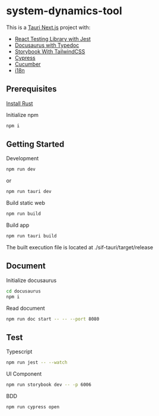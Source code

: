 # system-dynamics-tool

This is a [Tauri Next.js](https://tauri.app/v1/guides/getting-started/setup/next-js) project with:
* [React Testing Library with Jest](https://www.freecodecamp.org/news/how-to-setup-react-testing-library-with-nextjs/)
* [Docusaurus with Typedoc](https://github.com/tgreyuk/typedoc-plugin-markdown/tree/master/packages/docusaurus-plugin-typedoc)
* [Storybook With TailwindCSS](https://dev.to/lico/nextjs-using-tailwind-with-storybook-5aie)
* [Cypress](https://docs.cypress.io/guides/tooling/typescript-support)
* [Cucumber](https://github.com/badeball/cypress-cucumber-preprocessor)
* [i18n](https://github.com/martinkr/next-export-i18n)

## Prerequisites

[Install Rust](https://tauri.app/v1/guides/getting-started/prerequisites)

Initialize npm

```bash
npm i
```

## Getting Started

Development

```bash
npm run dev
```

or

```bash
npm run tauri dev
```

Build static web

```bash
npm run build
```

Build app

```bash
npm run tauri build
```

The built execution file is located at ./sif-tauri/target/release

## Document

Initialize docusaurus

```bash
cd docusaurus
npm i
```

Read document

```bash
npm run doc start -- -- --port 8080
```

## Test

Typescript

```bash
npm run jest -- --watch
```

UI Component

```bash
npm run storybook dev -- -p 6006
```

BDD

```bash
npm run cypress open
```
